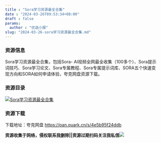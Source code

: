 ```yaml
---
title : "Sora学习资源最全合集"
date : "2024-03-26T09:53:34+08:00"
draft : false
params:
  author : "优选小报"
slug: "2024-03-26-sora学习资源最全合集.md"
---
```


### 资源信息

Sora学习资源最全合集，包括Sora-
AI视频全网最全收集（100多个）、Sora提示词技巧、Sora学习论文、Sora专属教程、Sora专属提示词库、SORA五个快速变现方向和SORA如何申请体验，夸克网盘资源下载。

### 资源目录

[![Sora学习资源最全合集](//img7-1.zhekoulieshou.com/mmbiz_jpg/iaHBVewvSIbAOP5MwRmNQ8SEEaPPgBTocRXLOOL1Ujt0ic4XNGj1oolT15CziaxhgGqWEqKQx8z2Wt5p5mDBaMQGQ/0)](//img7-1.zhekoulieshou.com/mmbiz_jpg/iaHBVewvSIbAOP5MwRmNQ8SEEaPPgBTocRXLOOL1Ujt0ic4XNGj1oolT15CziaxhgGqWEqKQx8z2Wt5p5mDBaMQGQ/0)

### 资源下载

下载地址：夸克网盘 https://pan.quark.cn/s/4e5b95f24ddb

**资源收集于网络，侵权联系我删除||资源过期扫码关注我私信**![](//img7-1.zhekoulieshou.com/mmbiz_jpg/iaHBVewvSIbAjcr9g6TlCXSfiaDqkbzuEzp207hVzPqT4YGQOAazQ1KNHCeACbia5Lzq4Ckwibe48iar1q7lgVP1o3w/640?wx_fmt=jpeg&from=appmsg)


